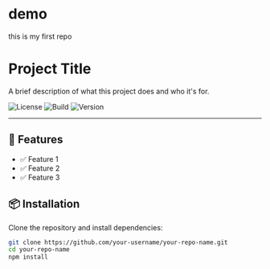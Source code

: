# demo
this is my first repo
# Project Title

A brief description of what this project does and who it's for.

![License](https://img.shields.io/badge/license-MIT-blue.svg)
![Build](https://img.shields.io/badge/build-passing-brightgreen)
![Version](https://img.shields.io/badge/version-1.0.0-blue)

---

## 🚀 Features

- ✅ Feature 1
- ✅ Feature 2
- ✅ Feature 3

## 📦 Installation

Clone the repository and install dependencies:

```bash
git clone https://github.com/your-username/your-repo-name.git
cd your-repo-name
npm install
